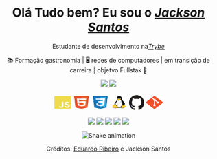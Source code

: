 <div>
  <h1 align="center">Olá Tudo bem? Eu sou o <a href="https://www.linkedin.com/feed/"><i>Jackson Santos</i></a></h1>
  
  <p align="center">Estudante de desenvolvimento na<a href="https://www.betrybe.com/"><i>Trybe</i>
  
  <a  />
  </a><br>
  
  <p align="center">📚 Formação gastronomia | 🖥️ redes de computadores | em transição de carreira | objetvo Fullstak 🚀 </h2>
</div>


<div align="center">
  <a href="https://github.com/duribeiro">
    <img height="150em" src="https://github-readme-stats.vercel.app/api?username=jacksonsouzasantos&count_private=true&include_all_commits=true&show_icons=true&theme=dracula&hide_border=false&show_owner=true"/>
    <img height="150em" src="https://github-readme-stats.vercel.app/api/top-langs/?username=jacksonsouzasantos&theme=dracula&hide_border=false&&layout=compact"/>
  </a>
</div>
<div align="center" valign="top"><br>
  <img align="center" alt="Js" height="30" width="40" src="https://raw.githubusercontent.com/devicons/devicon/master/icons/javascript/javascript-plain.svg">
  <img align="center" alt="HTML" height="30" width="40" src="https://raw.githubusercontent.com/devicons/devicon/master/icons/html5/html5-original.svg">
  <img align="center" alt="CSS" height="30" width="40" src="https://raw.githubusercontent.com/devicons/devicon/master/icons/css3/css3-original.svg">
  <img align="center" alt="linux" height="30" width="40" src="https://raw.githubusercontent.com/devicons/devicon/master/icons/linux/linux-original.svg">
  <!-- <img align="center" alt="github" height="30" width="40" src="https://raw.githubusercontent.com/devicons/devicon/master/icons/github/github-original.svg"> -->
 <img align="center" alt="" height="35" width="35" src="https://github.com/jacksonsouzasantos/trybe-exercicios/blob/edec670ec9ba4c75ec521347fda3e2115ad3d207/assets/GitHub%20(1).png">
   <img align="center" alt="git" height="30" width="40" src="https://raw.githubusercontent.com/devicons/devicon/master/icons/git/git-original.svg">
</div><br>

<div align="center">
  <a href="https://discord.com/channels/@me" target="_blank"><img src="https://img.shields.io/badge/Discord-7289DA?style=for-the-badge&logo=discord&logoColor=white" target="_blank"></a>
 <a href="https://instagram.com/jacksonszsantos?igshid=YmMyMTA2M2Y=" target="_blank"><img src="https://img.shields.io/badge/-Instagram-%23E4405F?style=for-the-badge&logo=instagram&logoColor=white" target="_blank"></a>
 <a href="https://twitter.com/souzaTEC?t=dO1Sd7v_8jS-Yad5j-T98Q&s=09" target="_blank"><img src="https://img.shields.io/badge/Twitter-%231DA1F2.svg?style=for-the-badge&logo=Twitter&logoColor=white" target="_blank"></a> 
  <a href="https://www.linkedin.com/feed/" target="_blank"><img src="https://img.shields.io/badge/-LinkedIn-%230077B5?style=for-the-badge&logo=linkedin&logoColor=white" target="_blank"></a>  
  <a href="mailto:jacksonsantos.tec@gmail.com"><img src="https://img.shields.io/badge/-Gmail-%23333?style=for-the-badge&logo=gmail&logoColor=white" target="_blank"></a>
</div>

<div align="center">
  
  ![Snake animation](https://github.com/jacksonsouzasantos/jacksonsouzasantos/blob/output/github-contribution-grid-snake.svg)
  
</div>

<div align="center">
  <p>Créditos: <a href="https://github.com/duribeiro">Eduardo Ribeiro</a> e Jackson Santos</p>
</div>
